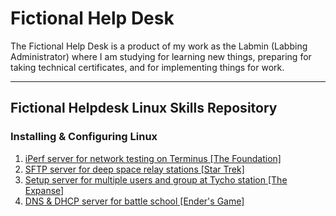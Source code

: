 # Fictional Help Desk

The Fictional Help Desk is a product of my work as the Labmin (Labbing Administrator) where I am studying for learning new things, preparing for taking technical certificates, and for implementing things for work. 

---
## Fictional Helpdesk Linux Skills Repository
### Installing & Configuring Linux
1. [iPerf server for network testing on Terminus [The Foundation]](https://github.com/LabminMe/fictionalhelpdesk/tree/main/linux/1-terminus-iperf-server)
2. [SFTP server for deep space relay stations [Star Trek]](https://github.com/LabminMe/fictionalhelpdesk/tree/main/linux/2-sftp-deep-space-server)
3. [Setup server for multiple users and group at Tycho station [The Expanse]](https://github.com/LabminMe/fictionalhelpdesk/tree/main/linux/3-user-group-permissioning)
4. [DNS & DHCP server for battle school [Ender's Game]](https://github.com/LabminMe/fictionalhelpdesk/tree/main/linux/4-dhcp-dns-server)
